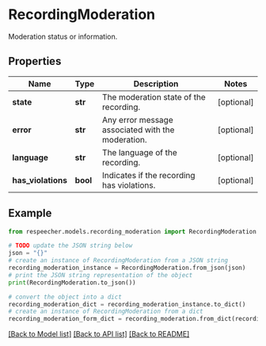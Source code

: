 # RecordingModeration

Moderation status or information.

## Properties

Name | Type | Description | Notes
------------ | ------------- | ------------- | -------------
**state** | **str** | The moderation state of the recording. | [optional] 
**error** | **str** | Any error message associated with the moderation. | [optional] 
**language** | **str** | The language of the recording. | [optional] 
**has_violations** | **bool** | Indicates if the recording has violations. | [optional] 

## Example

```python
from respeecher.models.recording_moderation import RecordingModeration

# TODO update the JSON string below
json = "{}"
# create an instance of RecordingModeration from a JSON string
recording_moderation_instance = RecordingModeration.from_json(json)
# print the JSON string representation of the object
print(RecordingModeration.to_json())

# convert the object into a dict
recording_moderation_dict = recording_moderation_instance.to_dict()
# create an instance of RecordingModeration from a dict
recording_moderation_form_dict = recording_moderation.from_dict(recording_moderation_dict)
```
[[Back to Model list]](../README.md#documentation-for-models) [[Back to API list]](../README.md#documentation-for-api-endpoints) [[Back to README]](../README.md)


